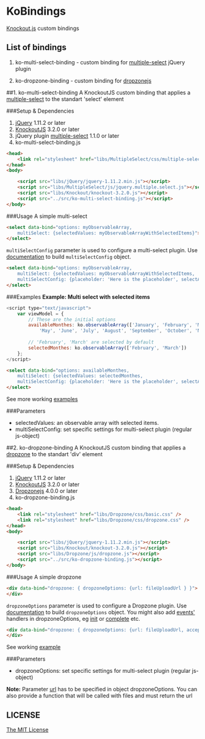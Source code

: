 # KoBindings
[Knockout.js](http://knockoutjs.com/) custom bindings

## List of bindings
1. ko-multi-select-binding - custom binding for [multiple-select](http://wenzhixin.net.cn/p/multiple-select/docs/) jQuery plugin

2. ko-dropzone-binding - custom binding for [dropzonejs](http://www.dropzonejs.com/)

##1. ko-multi-select-binding
A KnockoutJS custom binding that applies a [multiple-select](http://wenzhixin.net.cn/p/multiple-select/docs/) to the standart 'select' element

###Setup & Dependencies
  1.  [jQuery](http://jquery.com/download/) 1.11.2 or later
  2.  [KnockoutJS](http://knockoutjs.com/downloads/index.html) 3.2.0 or later  
  3.  jQuery plugin [multiple-select](http://wenzhixin.net.cn/p/multiple-select/docs/) 1.1.0 or later
  4.  ko-multi-select-binding.js

```html
<head>
    <link rel="stylesheet" href="libs/MultipleSelect/css/multiple-select.css" />
</head>
<body>

    <script src="libs/jQuery/jquery-1.11.2.min.js"></script>
    <script src="libs/MultipleSelect/js/jquery.multiple.select.js"></script>
    <script src="libs/Knockout/knockout-3.2.0.js"></script>
    <script src="../src/ko-multi-select-binding.js"></script>
</body>
```

###Usage
A simple multi-select

```html
<select data-bind="options: myObservableArray, 
    multiSelect: {selectedValues: myObservableArrayWithSelectedItems}">
</select>
```

`multiSelectConfig` parameter is used to configure a multi-select plugin. Use [documentation](http://wenzhixin.net.cn/p/multiple-select/docs/) to build `multiSelectConfig` object.  

```html
<select data-bind="options: myObservableArray, 
    multiSelect: {selectedValues: myObservableArrayWithSelectedItems, 
    multiSelectConfig: {placeholder: 'Here is the placeholder', selectAll: false}}">
</select>
```

###Examples
**Example: Multi select with selected items**

```js
<script type="text/javascript">
    var viewModel = {
        // These are the initial options
        availableMonthes: ko.observableArray(['January', 'February', 'March', 'April', 
            'May', 'June', 'July', 'August', 'September', 'October', 'November', 'December']),
        
        // 'February', 'March' are selected by default
	    selectedMonthes: ko.observableArray(['February', 'March'])
    };
</script>
```

```html
<select data-bind="options: availableMonthes, 
    multiSelect: {selectedValues: selectedMonthes, 
    multiSelectConfig: {placeholder: 'Here is the placeholder', selectAll: true}}">
</select>
```

See more working [examples](https://github.com/Sufflavus/KoBindings/blob/master/demos/multiple-select.html)

###Parameters
* selectedValues: an observable array with selected items.
* multiSelectConfig: set specific settings for multi-select plugin (regular js-object)

##2. ko-dropzone-binding
A KnockoutJS custom binding that applies a [dropzone](http://www.dropzonejs.com/) to the standart 'div' element

###Setup & Dependencies
  1.  [jQuery](http://jquery.com/download/) 1.11.2 or later
  2.  [KnockoutJS](http://knockoutjs.com/downloads/index.html) 3.2.0 or later  
  3.  [Dropzonejs](http://www.dropzonejs.com/) 4.0.0 or later
  4.  ko-dropzone-binding.js

```html
<head>
    <link rel="stylesheet" href="libs/Dropzone/css/basic.css" />
    <link rel="stylesheet" href="libs/Dropzone/css/dropzone.css" />
</head>
<body>

    <script src="libs/jQuery/jquery-1.11.2.min.js"></script>    
    <script src="libs/Knockout/knockout-3.2.0.js"></script>
    <script src="libs/Dropzone/js/dropzone.js"></script>        
    <script src="../src/ko-dropzone-binding.js"></script>    
</body>
```
###Usage
A simple dropzone

```html
<div data-bind="dropzone: { dropzoneOptions: {url: fileUploadUrl } }">
</div>     
```

`dropzoneOptions` parameter is used to configure a Dropzone plugin. Use [documentation](http://www.dropzonejs.com/#configuration-options) to build `dropzoneOptions` object. You might also add [events'](http://www.dropzonejs.com/#configuration-options) handlers in dropzoneOptions, eg [init](http://www.dropzonejs.com/#config-init) or [complete](http://www.dropzonejs.com/#event-complete) etc.

```html
<div data-bind="dropzone: { dropzoneOptions: {url: fileUploadUrl, acceptedFiles: '.png', uploadMultiple: true, init: initDropzone, complete: onUploadComplete } }"> 
</div>
```
See working [example](https://github.com/Sufflavus/KoBindings/blob/master/demos/dropzone.html)

###Parameters
* dropzoneOptions: set specific settings for multi-select plugin (regular js-object)

**Note:** Parameter [url](http://www.dropzonejs.com/#config-url) has to be specified in object dropzoneOptions. You can also provide a function that will be called with files and must return the url  

## LICENSE
[The MIT License](https://github.com/Sufflavus/KoBindings/blob/master/LICENSE)
